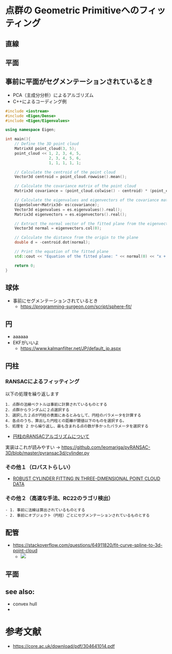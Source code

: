 # 点群の Geometric Primitiveへのフィッティング

## 直線

## 平面

## 

## 事前に平面がセグメンテーションされているとき
- PCA（主成分分析）によるアルゴリズム
- C++によるコーディング例

```cpp
#include <iostream>
#include <Eigen/Dense>
#include <Eigen/Eigenvalues>

using namespace Eigen;

int main(){
    // Define the 3D point cloud
    MatrixXd point_cloud(3, 5);
    point_cloud << 1, 2, 3, 4, 5,
                   2, 3, 4, 5, 6,
                   1, 1, 1, 1, 1;

    // Calculate the centroid of the point cloud
    Vector3d centroid = point_cloud.rowwise().mean();

    // Calculate the covariance matrix of the point cloud
    Matrix3d covariance = (point_cloud.colwise() - centroid) * (point_cloud.colwise() - centroid).transpose();

    // Calculate the eigenvalues and eigenvectors of the covariance matrix
    EigenSolver<Matrix3d> es(covariance);
    Vector3d eigenvalues = es.eigenvalues().real();
    Matrix3d eigenvectors = es.eigenvectors().real();

    // Extract the normal vector of the fitted plane from the eigenvector corresponding to the smallest eigenvalue
    Vector3d normal = eigenvectors.col(0);

    // Calculate the distance from the origin to the plane
    double d = -centroid.dot(normal);

    // Print the equation of the fitted plane
    std::cout << "Equation of the fitted plane: " << normal(0) << "x + " << normal(1) << "y + " << normal(2) << "z + " << d << " = 0" << std::endl;

    return 0;
}
```


## 球体
- 事前にセグメンテーションされているとき
  - https://programming-surgeon.com/script/sphere-fit/


## 円
- aaaaaa
- EKFがいいよ
  - https://www.kalmanfilter.net/JP/default_jp.aspx

## 円柱

### RANSACによるフィッティング

以下の処理を繰り返します
```
1. 点群の法線ベクトルは事前に計算されているものとする
2. 点群からランダムに２点選択する
3. 選択した２点が円柱の表面にあるとみなして、円柱のパラメータを計算する
4. 各点のうち、算出した円柱との距離が閾値以下のものを選択する。
5. 処理を 2 から繰り返し、最も含まれる点の数が多かったパラメータを選択する
```
- [円柱のRANSACアルゴリズムについて](http://visitlab.jp/pdf/CylinderSegPCL.pdf)

実装はこれが読みやすい → https://github.com/leomariga/pyRANSAC-3D/blob/master/pyransac3d/cylinder.py

### その他１（ロバストらしい）
- [ROBUST CYLINDER FITTING IN THREE-DIMENSIONAL POINT CLOUD DATA](https://isprs-archives.copernicus.org/articles/XLII-1-W1/63/2017/isprs-archives-XLII-1-W1-63-2017.pdf )

### その他２（高速な手法、RC22のラゴリ検出）

```
- 1. 事前に法線は算出されているものとする
- 2. 事前にオブジェクト（円柱）ごとにセグメンテーションされているものとする

```

## 配管
- https://stackoverflow.com/questions/64911820/fit-curve-spline-to-3d-point-cloud
  -  ![](https://i.stack.imgur.com/WiwdV.png)

## 平面


## see also:
- convex hull
- 


# 参考文献

- https://core.ac.uk/download/pdf/304641014.pdf